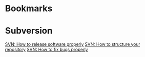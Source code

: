 Bookmarks
=========


Subversion
=========
[SVN: How to release software properly](http://ariejan.net/2006/11/21/svn-how-to-release-software-properly/)
[SVN: How to structure your repository](http://ariejan.net/2006/11/24/svn-how-to-structure-your-repository/)
[SVN: How to fix bugs properly](http://ariejan.net/2006/11/22/svn-how-to-fix-bugs-properly/)
